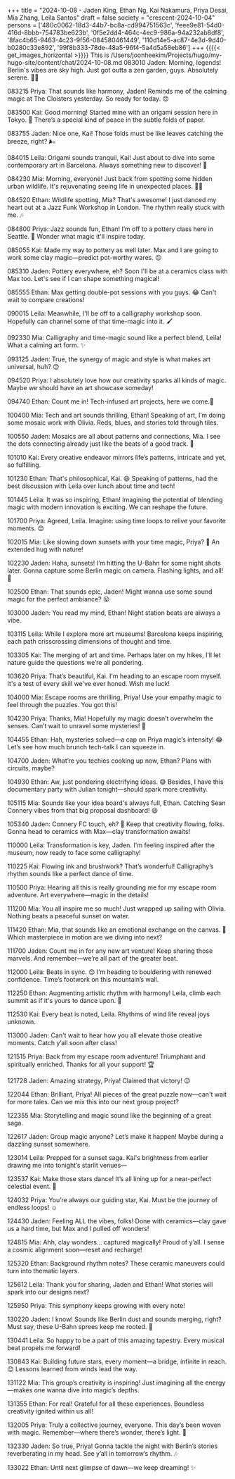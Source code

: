 +++
title = "2024-10-08 - Jaden King, Ethan Ng, Kai Nakamura, Priya Desai, Mia Zhang, Leila Santos"
draft = false
society = "crescent-2024-10-04"
persons = ['480c0062-18d3-44b7-bc8a-cd994751563c', 'feee9e81-54d0-416d-8bbb-754783be623b', '0f5e2dd4-464c-4ec9-986a-94a232ab8df8', '8fac4b65-9463-4c23-9f56-084580461449', '110d14e5-ac87-4e3d-9d40-b0280c33e892', '99f8b333-78de-48a5-96f4-5a4d5a58eb86']
+++
{{{{< get_images_horizontal >}}}}
This is /Users/joonheekim/Projects/hugo/my-hugo-site/content/chat/2024-10-08.md
083010 Jaden: Morning, legends! Berlin's vibes are sky high. Just got outta a zen garden, guys. Absolutely serene. 🌿✨

083215 Priya: That sounds like harmony, Jaden! Reminds me of the calming magic at The Cloisters yesterday. So ready for today. 😊

083500 Kai: Good morning! Started mine with an origami session here in Tokyo. 💨 There’s a special kind of peace in the subtle folds of paper.

083755 Jaden: Nice one, Kai! Those folds must be like leaves catching the breeze, right? 🌬️

084015 Leila: Origami sounds tranquil, Kai! Just about to dive into some contemporary art in Barcelona. Always something new to discover! 🎨

084230 Mia: Morning, everyone! Just back from spotting some hidden urban wildlife. It's rejuvenating seeing life in unexpected places. 🦊✨

084520 Ethan: Wildlife spotting, Mia? That's awesome! I just danced my heart out at a Jazz Funk Workshop in London. The rhythm really stuck with me. 🎶

084800 Priya: Jazz sounds fun, Ethan! I’m off to a pottery class here in Seattle. 🎨 Wonder what magic it'll inspire today.

085055 Kai: Made my way to pottery as well later. Max and I are going to work some clay magic—predict pot-worthy wares. 😉

085310 Jaden: Pottery everywhere, eh? Soon I'll be at a ceramics class with Max too. Let's see if I can shape something magical!

085555 Ethan: Max getting double-pot sessions with you guys. 😂 Can't wait to compare creations!

090015 Leila: Meanwhile, I'll be off to a calligraphy workshop soon. Hopefully can channel some of that time-magic into it. 🖌️

092330 Mia: Calligraphy and time-magic sound like a perfect blend, Leila! What a calming art form. ✨

093125 Jaden: True, the synergy of magic and style is what makes art universal, huh? 😊

094520 Priya: I absolutely love how our creativity sparks all kinds of magic. Maybe we should have an art showcase someday!

094740 Ethan: Count me in! Tech-infused art projects, here we come.🤖

100400 Mia: Tech and art sounds thrilling, Ethan! Speaking of art, I’m doing some mosaic work with Olivia. Reds, blues, and stories told through tiles. 

100550 Jaden: Mosaics are all about patterns and connections, Mia. I see the dots connecting already just like the beats of a good track. 🎵

101010 Kai: Every creative endeavor mirrors life’s patterns, intricate and yet, so fulfilling. 

101230 Ethan: That's philosophical, Kai. 😆 Speaking of patterns, had the best discussion with Leila over lunch about time and tech!

101445 Leila: It was so inspiring, Ethan! Imagining the potential of blending magic with modern innovation is exciting. We can reshape the future. 

101700 Priya: Agreed, Leila. Imagine: using time loops to relive your favorite moments. 😊

102015 Mia: Like slowing down sunsets with your time magic, Priya? 🌇 An extended hug with nature!

102230 Jaden: Haha, sunsets! I’m hitting the U-Bahn for some night shots later. Gonna capture some Berlin magic on camera. Flashing lights, and all! 📸

102500 Ethan: That sounds epic, Jaden! Might wanna use some sound magic for the perfect ambiance? 😜

103000 Jaden: You read my mind, Ethan! Night station beats are always a vibe. 

103115 Leila: While I explore more art museums! Barcelona keeps inspiring, each path crisscrossing dimensions of thought and time.

103305 Kai: The merging of art and time. Perhaps later on my hikes, I’ll let nature guide the questions we’re all pondering.

103620 Priya: That’s beautiful, Kai. I'm heading to an escape room myself. It's a test of every skill we've ever honed. Wish me luck!

104000 Mia: Escape rooms are thrilling, Priya! Use your empathy magic to feel through the puzzles. You got this!

104230 Priya: Thanks, Mia! Hopefully my magic doesn’t overwhelm the senses. Can’t wait to unravel some mysteries! 🔐

104455 Ethan: Hah, mysteries solved—a cap on Priya magic’s intensity! 😂 Let’s see how much brunch tech-talk I can squeeze in.

104700 Jaden: What’re you techies cooking up now, Ethan? Plans with circuits, maybe?

104930 Ethan: Aw, just pondering electrifying ideas. 😅 Besides, I have this documentary party with Julian tonight—should spark more creativity.

105115 Mia: Sounds like your idea board's always full, Ethan. Catching Sean Connery vibes from that big proposal dashboard! 😆

105340 Jaden: Connery FC touch, eh? 🎩 Keep that creativity flowing, folks. Gonna head to ceramics with Max—clay transformation awaits!

110000 Leila: Transformation is key, Jaden. I'm feeling inspired after the museum, now ready to face some calligraphy!

110225 Kai: Flowing ink and brushwork? That’s wonderful! Calligraphy’s rhythm sounds like a perfect dance of time.

110500 Priya: Hearing all this is really grounding me for my escape room adventure. Art everywhere—magic in the details!

111200 Mia: You all inspire me so much! Just wrapped up sailing with Olivia. Nothing beats a peaceful sunset on water.

111420 Ethan: Mia, that sounds like an emotional exchange on the canvas. 🤔 Which masterpiece in motion are we diving into next?

111700 Jaden: Count me in for any new art venture! Keep sharing those marvels. And remember—we’re all part of the greater beat. 

112000 Leila: Beats in sync. 😊 I’m heading to bouldering with renewed confidence. Time’s footwork on this mountain’s wall.

112250 Ethan: Augmenting artistic rhythm with harmony! Leila, climb each summit as if it's yours to dance upon. 🧗

112530 Kai: Every beat is noted, Leila. Rhythms of wind life reveal joys unknown. 

113000 Jaden: Can't wait to hear how you all elevate those creative moments. Catch y’all soon after class!

121515 Priya: Back from my escape room adventure! Triumphant and spiritually enriched. Thanks for all your support! 🏆

121728 Jaden: Amazing strategy, Priya! Claimed that victory! 😉

122044 Ethan: Brilliant, Priya! All pieces of the great puzzle now—can't wait for more tales. Can we mix this into our next group project?

122355 Mia: Storytelling and magic sound like the beginning of a great saga. 

122617 Jaden: Group magic anyone? Let’s make it happen! Maybe during a dazzling sunset somewhere.

123014 Leila: Prepped for a sunset saga. Kai's brightness from earlier drawing me into tonight’s starlit venues—

123537 Kai: Make those stars dance! It’s all lining up for a near-perfect celestial event. 🌌

124032 Priya: You’re always our guiding star, Kai. Must be the journey of endless loops! ☺️ 

124430 Jaden: Feeling ALL the vibes, folks! Done with ceramics—clay gave us a hard time, but Max and I pulled off wonders!

124815 Mia: Ahh, clay wonders... captured magically! Proud of y’all. I sense a cosmic alignment soon—reset and recharge!

125320 Ethan: Background rhythm notes? These ceramic maneuvers could turn into thematic layers. 

125612 Leila: Thank you for sharing, Jaden and Ethan! What stories will spark into our designs next?

125950 Priya: This symphony keeps growing with every note! 

130220 Jaden: I know! Sounds like Berlin dust and sounds merging, right? Must say, these U-Bahn sprees keep me rooted. 🌙

130441 Leila: So happy to be a part of this amazing tapestry. Every musical beat propels me forward!

130843 Kai: Building future stars, every moment—a bridge, infinite in reach. 😊 Lessons learned from winds lead the way. 

131122 Mia: This group’s creativity is inspiring! Just imagining all the energy—makes one wanna dive into magic’s depths. 

131355 Ethan: For real! Grateful for all these experiences. Boundless creativity ignited within us all!

132005 Priya: Truly a collective journey, everyone. This day’s been woven with magic. Remember—where there’s wonder, there’s light. 🌟

132330 Jaden: So true, Priya! Gonna tackle the night with Berlin’s stories reverberating in my head. See y’all in tomorrow’s rhythm. 🎶

133022 Ethan: Until next glimpse of dawn—we keep dreaming! ✨
